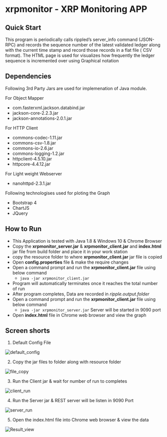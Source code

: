 # xrpmonitor - XRP Monitoring APP

## Quick Start 

This program is periodically calls rippled’s server_info command (JSON-RPC) and records the sequence number of the latest validated ledger along with the current time stamp and record those records in a flat file ( CSV format). The HTML page is used for visualizes how frequently the ledger sequence is incremented over using Graphical notation

## Dependencies 

Following 3rd Party Jars are used for implemenation of Java module.

For Object Mapper
 * com.fasterxml.jackson.databind.jar
 * jackson-core-2.2.3.jar
 * jackson-annotations-2.0.1.jar

For HTTP Client 
 * commons-codec-1.11.jar
 * commons-csv-1.8.jar
 * commons-io-2.6.jar
 * commons-logging-1.2.jar
 * httpclient-4.5.10.jar
 * httpcore-4.4.12.jar

For Light weight Webserver
* nanohttpd-2.3.1.jar

Following technologises used for ploting the Graph 

* Bootstrap 4
* ChartJS
* JQuery


## How to Run 

* This Application is tested with Java 1.8 & Windows 10  & Chrome Browser
* Copy the **xrpmonitor_server.jar**  & **xrpmonitor_client.jar** and **index.html** jar file from build folder and place it in your work station 
* copy the resource folder to where **xrpmonitor_client.jar** jar file is copied
* Open **config.properties** file & make the require changes 
* Open a command prompt and run the **xrpmonitor_client.jar** file using below command
  * `java -jar xrpmonitor_client.jar`
* Program will automatically terminates once it reaches the total number of run  
* After program completes, Data are recorded in *ripple.output.folder*
* Open a command prompt and run the **xrpmonitor_client.jar** file using below command
  * `java -jar xrpmonitor_server.jar` Server will be started in 9090 port
* Open **index.html** file in Chrome web browser and view the graph  

## Screen shorts 

1. Default Config File

![default_config](https://user-images.githubusercontent.com/1702024/74331663-8d170b00-4dad-11ea-93f4-4076320c5ecb.PNG)

2. Copy the jar files to folder along with resource folder

![file_copy](https://user-images.githubusercontent.com/1702024/74364703-15190700-4de6-11ea-9fdf-b200553236e9.png)

3. Run the Client jar & wait for number of run to completes

![client_run](https://user-images.githubusercontent.com/1702024/74365015-af794a80-4de6-11ea-949d-2fc4732bd05c.png)

4. Run the Server jar & REST server will be listen in 9090 Port

![server_run](https://user-images.githubusercontent.com/1702024/74365179-f6674000-4de6-11ea-919d-1c4589a7dba8.png)

5. Open the index.html file into Chrome web browser & view the data

![Result_view](https://user-images.githubusercontent.com/1702024/74365311-41815300-4de7-11ea-98ef-3dacd7e473b5.png)





